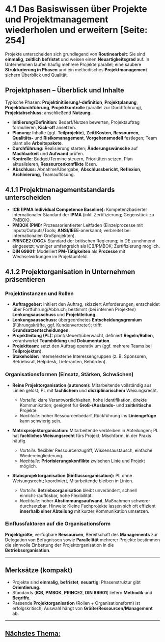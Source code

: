 # 4.1 Das Basiswissen über Projekte und Projektmanagement wiederholen und erweitern [Seite: 254]

Projekte unterscheiden sich grundlegend von **Routinearbeit**: Sie sind **einmalig**, **zeitlich befristet** und weisen einen **Neuartigkeitsgrad** auf. In Unternehmen laufen häufig mehrere Projekte parallel; eine saubere **Strukturierung in Phasen** und ein methodisches **Projektmanagement** sichern Überblick und Qualität. 

## Projektphasen – Überblick und Inhalte

Typische Phasen: **Projektinitiierung/-definition**, **Projektplanung**, **Projektdurchführung**, **Projektkontrolle** (parallel zur Durchführung), **Projektabschluss**; anschließend **Nutzung**.

* **Initiierung/Definition:** Bedarf/Nutzen bewerten, Projektauftrag formulieren, **Kick-off** ansetzen.
* **Planung:** Inhalte (ggf. **Teilprojekte**), **Zeit/Kosten**, **Ressourcen**, **Qualitäts-** und **Risikomanagement**, **Vorgehensmodell** festlegen; Team plant alle **Arbeitspakete**.
* **Durchführung:** Realisierung starten; **Änderungswünsche** auf **Machbarkeit** und **Aufwand** prüfen.
* **Kontrolle:** Budget/Termine steuern, Prioritäten setzen, Plan aktualisieren, **Ressourcenkonflikte** lösen.
* **Abschluss:** Abnahme/Übergabe, **Abschlussbericht**, **Reflexion**, **Archivierung**, Teamauflösung.

## 4.1.1 Projektmanagementstandards unterscheiden

* **ICB (IPMA Individual Competence Baseline):** Kompetenzbasierter internationaler Standard der **IPMA** (inkl. Zertifizierung; Gegenstück zu PMBOK).
* **PMBOK (PMI):** Prozessorientierter Leitfaden (Einzelprozesse mit Inputs/Outputs/Tools; **ANSI/IEEE**-anerkannt; verbreitet bei internationalen Großprojekten).
* **PRINCE2 (OGC):** Standard der britischen Regierung; in DE zunehmend eingesetzt; weniger umfangreich als ICB/PMBOK; Zertifizierung möglich.
* **DIN 69901:** Modelliert **PM-Tätigkeiten** als **Prozesse** mit Wechselwirkungen im Projektumfeld.

## 4.1.2 Projektorganisation in Unternehmen präsentieren

### Projektinstanzen und Rollen

* **Auftraggeber:** initiiert den Auftrag, skizziert Anforderungen, entscheidet über Fortführung/Abbruch; bestimmt (bei internen Projekten) **Lenkungsausschuss** und **Projektleitung**.
* **Lenkungsausschuss:** übergeordnetes **Entscheidungsgremium** (Führungskräfte, ggf. Kundenvertreter); trifft **Grundsatzentscheidungen**.
* **Projektleitung (PL):** plant/steuert/überwacht, definiert **Regeln/Rollen**, verantwortet **Teambildung** und **Dokumentation**.
* **Projektteam:** setzt den Auftrag operativ um (ggf. mehrere Teams bei **Teilprojekten**).
* **Stakeholder:** interne/externe Interessengruppen (z. B. Sponsoren, Betriebsrat, Helpdesk, Lieferanten, Behörden).

### Organisationsformen (Einsatz, Stärken, Schwächen)

* **Reine Projektorganisation (autonom):** Mitarbeitende vollständig aus Linien gelöst; PL mit **fachlichem** und **disziplinarischem** Weisungsrecht.

  * *Vorteile:* klare Verantwortlichkeiten, hohe Identifikation, direkte Kommunikation; geeignet für **Groß-/Auslands-** und **zeitkritische** Projekte.
  * *Nachteile:* hoher Ressourcenbedarf, Rückführung ins **Liniengefüge** kann schwierig sein.
* **Matrixprojektorganisation:** Mitarbeitende verbleiben in Abteilungen; PL hat **fachliches Weisungsrecht** fürs Projekt; Mischform, in der Praxis häufig.

  * *Vorteile:* flexibler Ressourcenzugriff, Wissensaustausch, einfache Wiedereingliederung.
  * *Nachteile:* **Priorisierungskonflikte** zwischen Linie und Projekt möglich.
* **Stabsprojektorganisation (Einflussorganisation):** PL ohne Weisungsrecht; koordiniert, Mitarbeitende bleiben in Linien.

  * *Vorteile:* **Betriebsorganisation** bleibt unverändert, schnell einricht-/auflösbar, hohe Flexibilität.
  * *Nachteile:* hoher **Abstimmungsaufwand**, Maßnahmen schwerer durchsetzbar.
    Hinweis: Kleine Fachprojekte lassen sich oft effizient **innerhalb einer Abteilung** mit kurzer Kommunikation umsetzen.

### Einflussfaktoren auf die Organisationsform

**Projektgröße**, verfügbare **Ressourcen**, Bereitschaft des **Managements** zur Delegation von Befugnissen sowie **Parallelität** mehrerer Projekte bestimmen die sinnvolle Einbettung der Projektorganisation in die **Betriebsorganisation**. 

---

## Merksätze (kompakt)

* Projekte sind **einmalig**, **befristet**, **neuartig**; Phasenstruktur gibt **Orientierung**. 
* Standards (**ICB**, **PMBOK**, **PRINCE2**, **DIN 69901**) liefern **Methodik** und **Begriffe**. 
* Passende **Projektorganisation** (Rollen + Organisationsform) ist erfolgskritisch; Auswahl hängt von **Größe/Ressourcen/Management** ab.

---

## [Nächstes Thema:](./4.1.1_Projektmanagementstandards_unterscheiden.md)